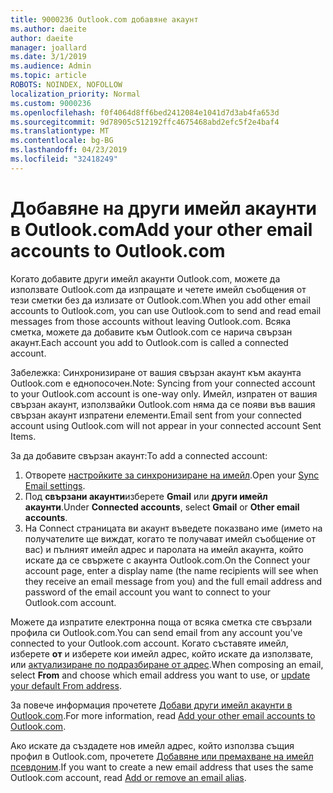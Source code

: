 ```yaml
---
title: 9000236 Outlook.com добавяне акаунт
ms.author: daeite
author: daeite
manager: joallard
ms.date: 3/1/2019
ms.audience: Admin
ms.topic: article
ROBOTS: NOINDEX, NOFOLLOW
localization_priority: Normal
ms.custom: 9000236
ms.openlocfilehash: f0f4064d8ff6bed2412084e1041d7d3ab4fa653d
ms.sourcegitcommit: 9d78905c512192ffc4675468abd2efc5f2e4baf4
ms.translationtype: MT
ms.contentlocale: bg-BG
ms.lasthandoff: 04/23/2019
ms.locfileid: "32418249"
---
```

# <a name="add-your-other-email-accounts-to-outlookcom"></a><span data-ttu-id="9fd31-102">Добавяне на други имейл акаунти в Outlook.com</span><span class="sxs-lookup"><span data-stu-id="9fd31-102">Add your other email accounts to Outlook.com</span></span>

<span data-ttu-id="9fd31-103">Когато добавите други имейл акаунти Outlook.com, можете да използвате Outlook.com да изпращате и четете имейл съобщения от тези сметки без да излизате от Outlook.com.</span><span class="sxs-lookup"><span data-stu-id="9fd31-103">When you add other email accounts to Outlook.com, you can use Outlook.com to send and read email messages from those accounts without leaving Outlook.com.</span></span> <span data-ttu-id="9fd31-104">Всяка сметка, можете да добавите към Outlook.com се нарича свързан акаунт.</span><span class="sxs-lookup"><span data-stu-id="9fd31-104">Each account you add to Outlook.com is called a connected account.</span></span>

<span data-ttu-id="9fd31-105">Забележка: Синхронизиране от вашия свързан акаунт към акаунта Outlook.com е еднопосочен.</span><span class="sxs-lookup"><span data-stu-id="9fd31-105">Note: Syncing from your connected account to your Outlook.com account is one-way only.</span></span> <span data-ttu-id="9fd31-106">Имейл, изпратен от вашия свързан акаунт, използвайки Outlook.com няма да се появи във вашия свързан акаунт изпратени елементи.</span><span class="sxs-lookup"><span data-stu-id="9fd31-106">Email sent from your connected account using Outlook.com will not appear in your connected account Sent Items.</span></span>

<span data-ttu-id="9fd31-107">За да добавите свързан акаунт:</span><span class="sxs-lookup"><span data-stu-id="9fd31-107">To add a connected account:</span></span>

1. <span data-ttu-id="9fd31-108">Отворете [настройките за синхронизиране на имейл](https://go.microsoft.com/fwlink/?linkid=875264).</span><span class="sxs-lookup"><span data-stu-id="9fd31-108">Open your [Sync Email settings](https://go.microsoft.com/fwlink/?linkid=875264).</span></span>
2. <span data-ttu-id="9fd31-109">Под **свързани акаунти**изберете **Gmail** или **други имейл акаунти**.</span><span class="sxs-lookup"><span data-stu-id="9fd31-109">Under **Connected accounts**, select **Gmail** or **Other email accounts**.</span></span>
3. <span data-ttu-id="9fd31-110">На Connect страницата ви акаунт въведете показвано име (името на получателите ще виждат, когато те получават имейл съобщение от вас) и пълният имейл адрес и паролата на имейл акаунта, който искате да се свържете с акаунта Outlook.com.</span><span class="sxs-lookup"><span data-stu-id="9fd31-110">On the Connect your account page, enter a display name (the name recipients will see when they receive an email message from you) and the full email address and password of the email account you want to connect to your Outlook.com account.</span></span>

<span data-ttu-id="9fd31-111">Можете да изпратите електронна поща от всяка сметка сте свързали профила си Outlook.com.</span><span class="sxs-lookup"><span data-stu-id="9fd31-111">You can send email from any account you've connected to your Outlook.com account.</span></span> <span data-ttu-id="9fd31-112">Когато съставяте имейл, изберете **от** и изберете кои имейл адрес, който искате да използвате, или [актуализиране по подразбиране от адрес](https://go.microsoft.com/fwlink/?linkid=875264).</span><span class="sxs-lookup"><span data-stu-id="9fd31-112">When composing an email, select **From** and choose which email address you want to use, or [update your default From address](https://go.microsoft.com/fwlink/?linkid=875264).</span></span>

<span data-ttu-id="9fd31-113">За повече информация прочетете [Добави други имейл акаунти в Outlook.com](https://support.office.com/article/c5224df4-5885-4e79-91ba-523aa743f0ba).</span><span class="sxs-lookup"><span data-stu-id="9fd31-113">For more information, read [Add your other email accounts to Outlook.com](https://support.office.com/article/c5224df4-5885-4e79-91ba-523aa743f0ba).</span></span>

<span data-ttu-id="9fd31-114">Ако искате да създадете нов имейл адрес, който използва същия профил в Outlook.com, прочетете [Добавяне или премахване на имейл псевдоним](https://support.office.com/article/459b1989-356d-40fa-a689-8f285b13f1f2).</span><span class="sxs-lookup"><span data-stu-id="9fd31-114">If you want to create a new email address that uses the same Outlook.com account, read [Add or remove an email alias](https://support.office.com/article/459b1989-356d-40fa-a689-8f285b13f1f2).</span></span>